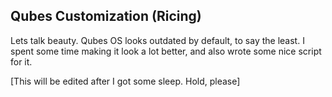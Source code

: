 ## Qubes Customization (Ricing)

Lets talk beauty. Qubes OS looks outdated by default, to say the least. I spent some time making it look a lot better, and also wrote some nice script for it.

[This will be edited after I got some sleep. Hold, please]
